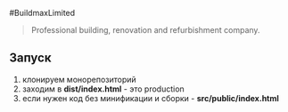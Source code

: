 #BuildmaxLimited
>Professional building, renovation and refurbishment company.


## Запуск
1. клонируем монорепозиторий
2. заходим в **dist/index.html** - это production
3. если нужен код без минификации и сборки - **src/public/index.html**
